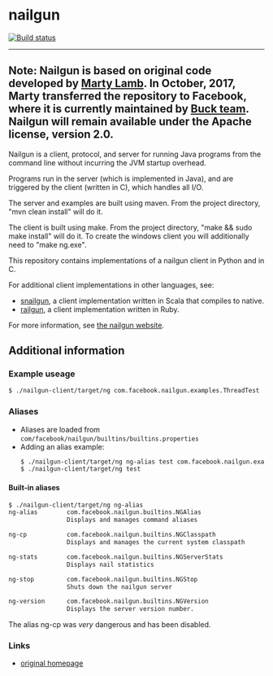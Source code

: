 nailgun
=======

[![Build status](https://circleci.com/gh/facebook/nailgun.svg?style=svg)](https://circleci.com/gh/facebook/nailgun)

---
**Note:**  Nailgun is based on original code developed by <a href="http://martylamb.com/">Marty Lamb</a>.
In October, 2017, Marty transferred the repository to Facebook, where it is currently
maintained by <a href="https://buckbuild.com/">Buck team</a>. Nailgun will remain available under the Apache license, version 2.0.
---

Nailgun is a client, protocol, and server for running Java programs from
the command line without incurring the JVM startup overhead.

Programs run in the server (which is implemented in Java), and are 
triggered by the client (written in C), which handles all I/O.

The server and examples are built using maven.  From the project directory,
"mvn clean install" will do it.

The client is built using make.  From the project directory, 
"make && sudo make install" will do it.  To create the windows client
you will additionally need to "make ng.exe".

This repository contains implementations of a nailgun client in Python and in C.

For additional client implementations in other languages, see:

- [snailgun](https://github.com/jvican/snailgun), a client implementation written in Scala that compiles to native.
- [railgun](https://github.com/timuralp/railgun), a client implementation written in Ruby.

For more information, see [the nailgun website](https://github.com/facebook/nailgun).

## Additional information

### Example useage

```bash
$ ./nailgun-client/target/ng com.facebook.nailgun.examples.ThreadTest
```

### Aliases

* Aliases are loaded from `com/facebook/nailgun/builtins/builtins.properties`
* Adding an alias example:
  ```bash
  $ ./nailgun-client/target/ng ng-alias test com.facebook.nailgun.examples.ThreadTest
  $ ./nailgun-client/target/ng test
  ```

#### Built-in aliases

```bash
$ ./nailgun-client/target/ng ng-alias
ng-alias        com.facebook.nailgun.builtins.NGAlias      
                Displays and manages command aliases

ng-cp           com.facebook.nailgun.builtins.NGClasspath  
                Displays and manages the current system classpath

ng-stats        com.facebook.nailgun.builtins.NGServerStats
                Displays nail statistics

ng-stop         com.facebook.nailgun.builtins.NGStop       
                Shuts down the nailgun server

ng-version      com.facebook.nailgun.builtins.NGVersion    
                Displays the server version number.
```

The alias ng-cp was _very_ dangerous and has been disabled.

### Links

* [original homepage](http://www.martiansoftware.com/nailgun/)
